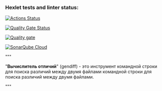 ### Hexlet tests and linter status:
[![Actions Status](https://github.com/A-leks-andr/python-project-50/actions/workflows/hexlet-check.yml/badge.svg)](https://github.com/A-leks-andr/python-project-50/actions)

[![Quality Gate Status](https://sonarcloud.io/api/project_badges/measure?project=A-leks-andr_python-project-50&metric=alert_status)](https://sonarcloud.io/summary/new_code?id=A-leks-andr_python-project-50)

[![Quality gate](https://sonarcloud.io/api/project_badges/quality_gate?project=A-leks-andr_python-project-50)](https://sonarcloud.io/summary/new_code?id=A-leks-andr_python-project-50)

[![SonarQube Cloud](https://sonarcloud.io/images/project_badges/sonarcloud-light.svg)](https://sonarcloud.io/summary/new_code?id=A-leks-andr_python-project-50)

"""

"__Вычислитель отличий__" (gendiff) - это инструмент командной строки для поиска различий между двумя файлами командной строки для поиска различий между двумя файлами.

"""